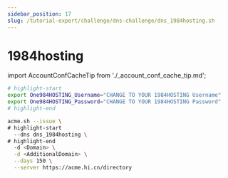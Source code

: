 ```yaml
---
sidebar_position: 17
slug: /tutorial-expert/challenge/dns-challenge/dns_1984hosting.sh
---
```


# 1984hosting

import AccountConfCacheTip from './_account_conf_cache_tip.md';

<AccountConfCacheTip />

```bash
# highlight-start
export One984HOSTING_Username="CHANGE TO YOUR 1984HOSTING Username"
export One984HOSTING_Password="CHANGE TO YOUR 1984HOSTING Password"
# highlight-end

acme.sh --issue \
# highlight-start
  --dns dns_1984hosting \
# highlight-end
  -d <Domain> \
  -d <AdditionalDomain> \
  --days 150 \
  --server https://acme.hi.cn/directory
```